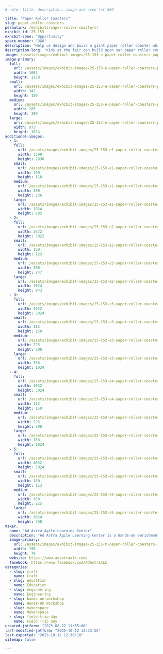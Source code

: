 ```yaml
---
# note: title, description, image are used for SEO

title: "Paper Roller Coasters"
slug: paper-roller-coasters
permalink: /exhibits/paper-roller-coasters/
exhibit-id: 25-153
exhibit-zone: "Opportunity"
space-number: "OG8"
description: "Help us design and build a giant paper roller coaster while exploring physics and engineering."
description-long: "Kids at the fair can build upon our paper roller coaster! Using strips of paper, cutting, folding, and taping. Kids can create sturdy tracks while exploring the physics of energy, motion, and the engineering design process."
image: /assets/images/exhibit-images/25-153-e-paper-roller-coasters-paper-roller-coaster-285x300.png
image-primary: 
  full:
    url: /assets/images/exhibit-images/25-153-e-paper-roller-coasters-paper-roller-coaster-full.png
    width: 1064
    height: 1120
  small:
    url: /assets/images/exhibit-images/25-153-e-paper-roller-coasters-paper-roller-coaster-142x150.png
    width: 142
    height: 150
  medium:
    url: /assets/images/exhibit-images/25-153-e-paper-roller-coasters-paper-roller-coaster-285x300.png
    width: 285
    height: 300
  large:
    url: /assets/images/exhibit-images/25-153-e-paper-roller-coasters-paper-roller-coaster-973x1024.png
    width: 973
    height: 1024
additional-images: 
  - 1:
    full:
      url: /assets/images/exhibit-images/25-153-e1-paper-roller-coasters-paper-roller-coaster-4-full.jpg
      width: 3599
      height: 2830
    small:
      url: /assets/images/exhibit-images/25-153-e1-paper-roller-coasters-paper-roller-coaster-4-150x118.jpg
      width: 150
      height: 118
    medium:
      url: /assets/images/exhibit-images/25-153-e1-paper-roller-coasters-paper-roller-coaster-4-300x236.jpg
      width: 300
      height: 236
    large:
      url: /assets/images/exhibit-images/25-153-e1-paper-roller-coasters-paper-roller-coaster-4-1024x805.jpg
      width: 1024
      height: 805
  - 2:
    full:
      url: /assets/images/exhibit-images/25-153-e2-paper-roller-coasters-paper-roller-coaster-5-full.jpg
      width: 3672
      height: 3022
    small:
      url: /assets/images/exhibit-images/25-153-e2-paper-roller-coasters-paper-roller-coaster-5-150x123.jpg
      width: 150
      height: 123
    medium:
      url: /assets/images/exhibit-images/25-153-e2-paper-roller-coasters-paper-roller-coaster-5-300x247.jpg
      width: 300
      height: 247
    large:
      url: /assets/images/exhibit-images/25-153-e2-paper-roller-coasters-paper-roller-coaster-5-1024x843.jpg
      width: 1024
      height: 843
  - 3:
    full:
      url: /assets/images/exhibit-images/25-153-e3-paper-roller-coasters-paperrollercoaster3-full.JPG
      width: 4032
      height: 3024
    small:
      url: /assets/images/exhibit-images/25-153-e3-paper-roller-coasters-paperrollercoaster3-112x150.JPG
      width: 112
      height: 150
    medium:
      url: /assets/images/exhibit-images/25-153-e3-paper-roller-coasters-paperrollercoaster3-225x300.JPG
      width: 225
      height: 300
    large:
      url: /assets/images/exhibit-images/25-153-e3-paper-roller-coasters-paperrollercoaster3-768x1024.JPG
      width: 768
      height: 1024
  - 4:
    full:
      url: /assets/images/exhibit-images/25-153-e4-paper-roller-coasters-paper-roller-coaster2-4498-full.JPG
      width: 4032
      height: 3024
    small:
      url: /assets/images/exhibit-images/25-153-e4-paper-roller-coasters-paper-roller-coaster2-4498-112x150.JPG
      width: 112
      height: 150
    medium:
      url: /assets/images/exhibit-images/25-153-e4-paper-roller-coasters-paper-roller-coaster2-4498-225x300.JPG
      width: 225
      height: 300
    large:
      url: /assets/images/exhibit-images/25-153-e4-paper-roller-coasters-paper-roller-coaster2-4498-768x1024.JPG
      width: 768
      height: 1024
  - 5:
    full:
      url: /assets/images/exhibit-images/25-153-e5-paper-roller-coasters-paper-roller-coaster1-2494-full.JPG
      width: 4032
      height: 3024
    small:
      url: /assets/images/exhibit-images/25-153-e5-paper-roller-coasters-paper-roller-coaster1-2494-150x113.JPG
      width: 150
      height: 113
    medium:
      url: /assets/images/exhibit-images/25-153-e5-paper-roller-coasters-paper-roller-coaster1-2494-300x225.JPG
      width: 300
      height: 225
    large:
      url: /assets/images/exhibit-images/25-153-e5-paper-roller-coasters-paper-roller-coaster1-2494-1024x768.JPG
      width: 1024
      height: 768
maker: 
  name: "Ad Astra Agile Learning Center"
  description: "Ad Astra Agile Learning Center is a hands-on enrichment space where kids ages 10–18 bring ideas to life. From tinkering with simple circuits and everyday materials to crafting, building, and experimenting, students get the chance to design, create, and problem-solve in a collaborative environment. It’s all about curiosity, creativity, and learning by doing."
  image-primary:
    url: /assets/images/exhibit-images/25-153-m-paper-roller-coasters-1640x856-300x157.jpg
    width: 150
    height: 78
  website: https://www.adastraalc.com/
  facebook: https://www.facebook.com/AdAstraALC
categories: 
  - slug: craft
    name: Craft
  - slug: education
    name: Education
  - slug: engineering
    name: Engineering
  - slug: hands-on-workshop
    name: Hands-On Workshop
  - slug: makerspace
    name: Makerspace
  - slug: field-trip-day
    name: Field Trip Day
created-jotform: "2025-08-22 11:55:00"
last-modified-jotform: "2025-10-12 12:23:56"
last-exported: "2025-10-12 12:30:18"
sitemap: false

---
```

